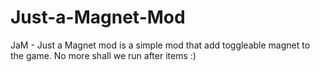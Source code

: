 # Just-a-Magnet-Mod
JaM - Just a Magnet mod is a simple mod that add toggleable magnet to the game. No more shall we run after items :)
